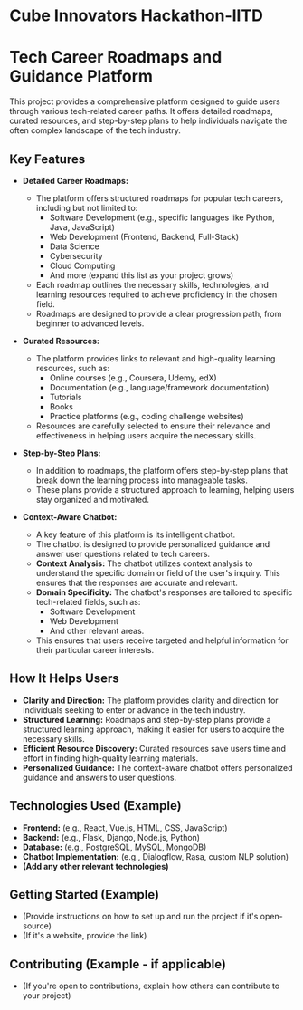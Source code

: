 # Cube Innovators Hackathon-IITD
# Tech Career Roadmaps and Guidance Platform

This project provides a comprehensive platform designed to guide users through various tech-related career paths. It offers detailed roadmaps, curated resources, and step-by-step plans to help individuals navigate the often complex landscape of the tech industry.

## Key Features

* **Detailed Career Roadmaps:**
    * The platform offers structured roadmaps for popular tech careers, including but not limited to:
        * Software Development (e.g., specific languages like Python, Java, JavaScript)
        * Web Development (Frontend, Backend, Full-Stack)
        * Data Science
        * Cybersecurity
        * Cloud Computing
        * And more (expand this list as your project grows)
    * Each roadmap outlines the necessary skills, technologies, and learning resources required to achieve proficiency in the chosen field.
    * Roadmaps are designed to provide a clear progression path, from beginner to advanced levels.

* **Curated Resources:**
    * The platform provides links to relevant and high-quality learning resources, such as:
        * Online courses (e.g., Coursera, Udemy, edX)
        * Documentation (e.g., language/framework documentation)
        * Tutorials
        * Books
        * Practice platforms (e.g., coding challenge websites)
    * Resources are carefully selected to ensure their relevance and effectiveness in helping users acquire the necessary skills.

* **Step-by-Step Plans:**
    * In addition to roadmaps, the platform offers step-by-step plans that break down the learning process into manageable tasks.
    * These plans provide a structured approach to learning, helping users stay organized and motivated.

* **Context-Aware Chatbot:**
    * A key feature of this platform is its intelligent chatbot.
    * The chatbot is designed to provide personalized guidance and answer user questions related to tech careers.
    * **Context Analysis:** The chatbot utilizes context analysis to understand the specific domain or field of the user's inquiry. This ensures that the responses are accurate and relevant.
    * **Domain Specificity:** The chatbot's responses are tailored to specific tech-related fields, such as:
        * Software Development
        * Web Development
        * And other relevant areas.
    * This ensures that users receive targeted and helpful information for their particular career interests.

## How It Helps Users

* **Clarity and Direction:** The platform provides clarity and direction for individuals seeking to enter or advance in the tech industry.
* **Structured Learning:** Roadmaps and step-by-step plans provide a structured learning approach, making it easier for users to acquire the necessary skills.
* **Efficient Resource Discovery:** Curated resources save users time and effort in finding high-quality learning materials.
* **Personalized Guidance:** The context-aware chatbot offers personalized guidance and answers to user questions.

## Technologies Used (Example)

* **Frontend:** (e.g., React, Vue.js, HTML, CSS, JavaScript)
* **Backend:** (e.g., Flask, Django, Node.js, Python)
* **Database:** (e.g., PostgreSQL, MySQL, MongoDB)
* **Chatbot Implementation:** (e.g., Dialogflow, Rasa, custom NLP solution)
* **(Add any other relevant technologies)**

## Getting Started (Example)

* (Provide instructions on how to set up and run the project if it's open-source)
* (If it's a website, provide the link)

## Contributing (Example - if applicable)

* (If you're open to contributions, explain how others can contribute to your project)
